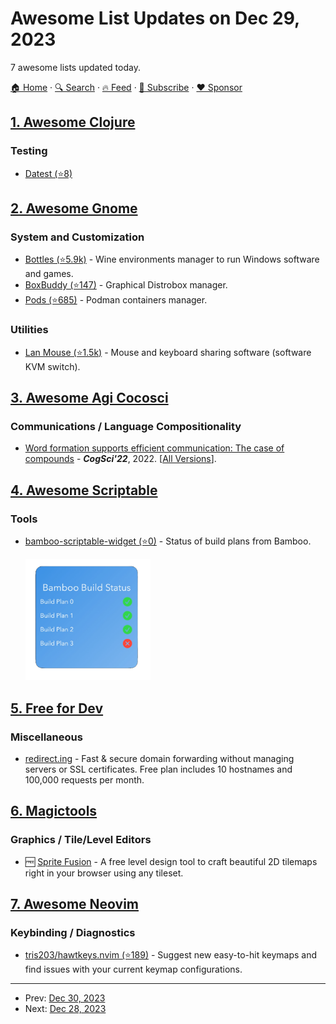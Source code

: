 # Awesome List Updates on Dec 29, 2023

7 awesome lists updated today.

[🏠 Home](/README.md) · [🔍 Search](https://www.trackawesomelist.com/search/) · [🔥 Feed](https://www.trackawesomelist.com/rss.xml) · [📮 Subscribe](https://trackawesomelist.us17.list-manage.com/subscribe?u=d2f0117aa829c83a63ec63c2f&id=36a103854c) · [❤️  Sponsor](https://github.com/sponsors/theowenyoung)



## [1. Awesome Clojure](/content/razum2um/awesome-clojure/README.md)

### Testing

*   [Datest (⭐8)](https://github.com/amokfa/datest)

## [2. Awesome Gnome](/content/Kazhnuz/awesome-gnome/README.md)

### System and Customization

*   [Bottles (⭐5.9k)](https://github.com/bottlesdevs/Bottles) - Wine environments manager to run Windows software and games.
*   [BoxBuddy (⭐147)](https://github.com/Dvlv/BoxBuddyRS) - Graphical Distrobox manager.
*   [Pods (⭐685)](https://github.com/marhkb/pods) - Podman containers manager.

### Utilities

*   [Lan Mouse (⭐1.5k)](https://github.com/feschber/lan-mouse) - Mouse and keyboard sharing software (software KVM switch).

## [3. Awesome Agi Cocosci](/content/YuzheSHI/awesome-agi-cocosci/README.md)

### Communications / Language Compositionality

*   [Word formation supports efficient communication: The case of compounds](https://escholarship.org/uc/item/5kv636c5) - ***CogSci'22***, 2022. \[[All Versions](https://scholar.google.com/scholar?cluster=17465553221758916299\&hl=en\&as_sdt=0,5)].

## [4. Awesome Scriptable](/content/dersvenhesse/awesome-scriptable/README.md)

### Tools

*   [bamboo-scriptable-widget (⭐0)](https://github.com/Korysam15/bamboo-scriptable-widget) - Status of build plans from Bamboo.

    <img src="https://raw.githubusercontent.com/Korysam15/bamboo-scriptable-widget/main/docs/img/widget.png" width="200"/>

## [5. Free for Dev](/content/ripienaar/free-for-dev/README.md)

### Miscellaneous

*   [redirect.ing](https://redirect.ing/) - Fast & secure domain forwarding without managing servers or SSL certificates. Free plan includes 10 hostnames and 100,000 requests per month.

## [6. Magictools](/content/ellisonleao/magictools/README.md)

### Graphics / Tile/Level Editors

*   :free: [Sprite Fusion](https://spritefusion.com/) - A free level design tool to craft beautiful 2D tilemaps right in your browser using any tileset.

## [7. Awesome Neovim](/content/rockerBOO/awesome-neovim/README.md)

### Keybinding / Diagnostics

*   [tris203/hawtkeys.nvim (⭐189)](https://github.com/tris203/hawtkeys.nvim) - Suggest new easy-to-hit keymaps and find issues with your current keymap configurations.

---

- Prev: [Dec 30, 2023](/content/2023/12/30/README.md)
- Next: [Dec 28, 2023](/content/2023/12/28/README.md)